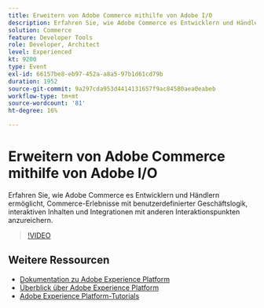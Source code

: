 ```yaml
---
title: Erweitern von Adobe Commerce mithilfe von Adobe I/O
description: Erfahren Sie, wie Adobe Commerce es Entwicklern und Händlern ermöglicht, Commerce-Erlebnisse mit benutzerdefinierter Geschäftslogik, interaktiven Inhalten und Integrationen mit anderen Interaktionspunkten anzureichern.
solution: Commerce
feature: Developer Tools
role: Developer, Architect
level: Experienced
kt: 9200
type: Event
exl-id: 66157be8-eb97-452a-a8a5-97b1d61cd79b
duration: 1952
source-git-commit: 9a297cda953d4414131657f9ac84580aea0eabeb
workflow-type: tm+mt
source-wordcount: '81'
ht-degree: 16%

---
```


# Erweitern von Adobe Commerce mithilfe von Adobe I/O

Erfahren Sie, wie Adobe Commerce es Entwicklern und Händlern ermöglicht, Commerce-Erlebnisse mit benutzerdefinierter Geschäftslogik, interaktiven Inhalten und Integrationen mit anderen Interaktionspunkten anzureichern.

>[!VIDEO](https://video.tv.adobe.com/v/337727/?quality=12&learn=on&hidetitle=true)

## Weitere Ressourcen

- [Dokumentation zu Adobe Experience Platform](https://experienceleague.adobe.com/docs/experience-platform.html?lang=de)
- [Überblick über Adobe Experience Platform](https://experienceleague.adobe.com/docs/experience-platform/landing/home.html?lang=de)
- [Adobe Experience Platform-Tutorials](https://experienceleague.adobe.com/docs/platform-learn/tutorials/overview.html?lang=de)
